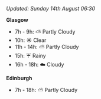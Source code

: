 *Updated: Sunday 14th August 06:30*

**Glasgow**

* 7h - 9h: :partly_sunny: Partly Cloudy
* 10h: :sunny: Clear
* 11h - 14h: :partly_sunny: Partly Cloudy
* 15h: :umbrella: Rainy
* 16h - 18h: :cloud: Cloudy

**Edinburgh**

* 7h - 18h: :partly_sunny: Partly Cloudy
